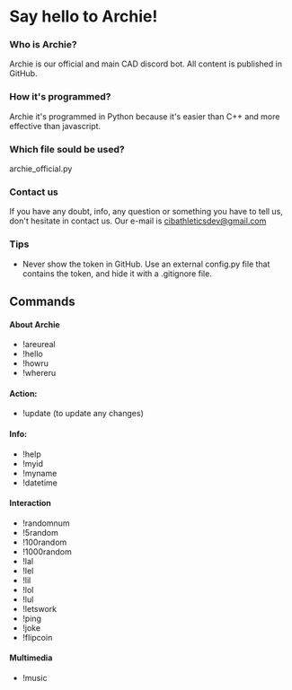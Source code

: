 # Say hello to Archie!
### Who is Archie?
Archie is our official and main CAD discord bot. All content is published in GitHub.
### How it's programmed?
Archie it's programmed in Python because it's easier than C++ and more effective than javascript.
### Which file sould be used?
archie_official.py
### Contact us
If you have any doubt, info, any question or something you have to tell us, don't hesitate in contact us. Our e-mail is cibathleticsdev@gmail.com
### Tips
   - Never show the token in GitHub. Use an external config.py file that contains the token, and hide it with a .gitignore file.

## Commands
#### About Archie
   - !areureal
   - !hello
   - !howru
   - !whereru

#### Action:
   - !update (to update any changes)

#### Info:
   - !help
   - !myid
   - !myname
   - !datetime

#### Interaction
   - !randomnum
   - !5random
   - !100random
   - !1000random
   - !lal
   - !lel
   - !lil
   - !lol
   - !lul
   - !letswork
   - !ping
   - !joke
   - !flipcoin

#### Multimedia
   - !music
